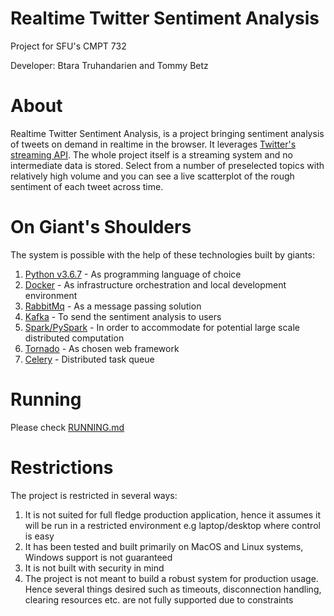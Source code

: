 # Realtime Twitter Sentiment Analysis

Project for SFU's CMPT 732

Developer: Btara Truhandarien and Tommy Betz

# About

Realtime Twitter Sentiment Analysis, is a project bringing sentiment analysis of tweets on demand in realtime in the browser. It leverages [Twitter's streaming API](https://developer.twitter.com/en/docs/tutorials/consuming-streaming-data). The whole project itself is a streaming system and no intermediate data is stored. Select from a number of preselected topics with relatively high volume and you can see a live scatterplot of the rough sentiment of each tweet across time.

# On Giant's Shoulders
The system is possible with the help of these technologies built by giants:
1. [Python v3.6.7](https://www.python.org/) - As programming language of choice
2. [Docker](https://www.docker.com/) - As infrastructure orchestration and local development environment
3. [RabbitMq](https://www.rabbitmq.com/) - As a message passing solution
4. [Kafka](https://kafka.apache.org/) - To send the sentiment analysis to users
5. [Spark/PySpark](https://spark.apache.org/) - In order to accommodate for potential large scale distributed computation
6. [Tornado](http://www.tornadoweb.org/en/stable/) - As chosen web framework
7. [Celery](http://www.celeryproject.org/) - Distributed task queue

# Running
Please check [RUNNING.md](docs/RUNNING.md)

# Restrictions
The project is restricted in several ways:
1. It is not suited for full fledge production application, hence it assumes it will be run in a restricted environment e.g laptop/desktop where control is easy
2. It has been tested and built primarily on MacOS and Linux systems, Windows support is not guaranteed
3. It is not built with security in mind
4. The project is not meant to build a robust system for production usage. Hence several things desired such as timeouts, disconnection handling, clearing resources etc. are not fully supported due to constraints